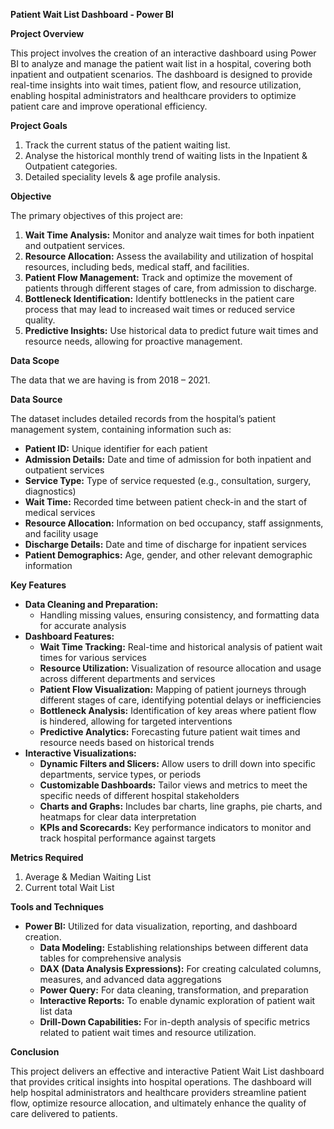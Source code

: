 ﻿**Patient Wait List Dashboard - Power BI**

**Project Overview**

This project involves the creation of an interactive dashboard using Power BI to analyze and manage the patient wait list in a hospital, covering both inpatient and outpatient scenarios. The dashboard is designed to provide real-time insights into wait times, patient flow, and resource utilization, enabling hospital administrators and healthcare providers to optimize patient care and improve operational efficiency.

**Project Goals**

1. Track the current status of the patient waiting list.
1. Analyse the historical monthly trend of waiting lists in the Inpatient & Outpatient categories.
1. Detailed speciality levels & age profile analysis.

**Objective**

The primary objectives of this project are:

1. **Wait Time Analysis:** Monitor and analyze wait times for both inpatient and outpatient services.
1. **Resource Allocation:** Assess the availability and utilization of hospital resources, including beds, medical staff, and facilities.
1. **Patient Flow Management:** Track and optimize the movement of patients through different stages of care, from admission to discharge.
1. **Bottleneck Identification:** Identify bottlenecks in the patient care process that may lead to increased wait times or reduced service quality.
1. **Predictive Insights:** Use historical data to predict future wait times and resource needs, allowing for proactive management.

**Data Scope** 

The data that we are having is from 2018 – 2021.

**Data Source**

The dataset includes detailed records from the hospital’s patient management system, containing information such as:

- **Patient ID:** Unique identifier for each patient
- **Admission Details:** Date and time of admission for both inpatient and outpatient services
- **Service Type:** Type of service requested (e.g., consultation, surgery, diagnostics)
- **Wait Time:** Recorded time between patient check-in and the start of medical services
- **Resource Allocation:** Information on bed occupancy, staff assignments, and facility usage
- **Discharge Details:** Date and time of discharge for inpatient services
- **Patient Demographics:** Age, gender, and other relevant demographic information

**Key Features**

- **Data Cleaning and Preparation:**
  - Handling missing values, ensuring consistency, and formatting data for accurate analysis
- **Dashboard Features:**
  - **Wait Time Tracking:** Real-time and historical analysis of patient wait times for various services
  - **Resource Utilization:** Visualization of resource allocation and usage across different departments and services
  - **Patient Flow Visualization:** Mapping of patient journeys through different stages of care, identifying potential delays or inefficiencies
  - **Bottleneck Analysis:** Identification of key areas where patient flow is hindered, allowing for targeted interventions
  - **Predictive Analytics:** Forecasting future patient wait times and resource needs based on historical trends
- **Interactive Visualizations:**
  - **Dynamic Filters and Slicers:** Allow users to drill down into specific departments, service types, or periods
  - **Customizable Dashboards:** Tailor views and metrics to meet the specific needs of different hospital stakeholders
  - **Charts and Graphs:** Includes bar charts, line graphs, pie charts, and heatmaps for clear data interpretation
  - **KPIs and Scorecards:** Key performance indicators to monitor and track hospital performance against targets

**Metrics Required**

1. Average & Median Waiting List
1. Current total Wait List

**Tools and Techniques**

- **Power BI:** Utilized for data visualization, reporting, and dashboard creation.
  - **Data Modeling:** Establishing relationships between different data tables for comprehensive analysis
  - **DAX (Data Analysis Expressions):** For creating calculated columns, measures, and advanced data aggregations
  - **Power Query:** For data cleaning, transformation, and preparation
  - **Interactive Reports:** To enable dynamic exploration of patient wait list data
  - **Drill-Down Capabilities:** For in-depth analysis of specific metrics related to patient wait times and resource utilization.

**Conclusion**

This project delivers an effective and interactive Patient Wait List dashboard that provides critical insights into hospital operations. The dashboard will help hospital administrators and healthcare providers streamline patient flow, optimize resource allocation, and ultimately enhance the quality of care delivered to patients.

